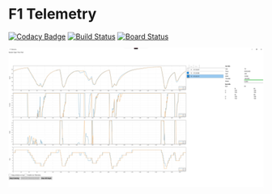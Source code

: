 # F1 Telemetry

[![Codacy Badge](https://api.codacy.com/project/badge/Grade/b1559d71a1074057b5831e18a037a3d1)](https://app.codacy.com/manual/ferdinhandoko/F1-Telemetry?utm_source=github.com&utm_medium=referral&utm_content=ferdinh/F1-Telemetry&utm_campaign=Badge_Grade_Dashboard)
[![Build Status](https://dev.azure.com/wakatobi/F1%20Telemetry/_apis/build/status/ferdinh.F1-Telemetry?branchName=master)](https://dev.azure.com/wakatobi/F1%20Telemetry/_build/latest?definitionId=2&branchName=master)
[![Board Status](https://dev.azure.com/wakatobi/4388704d-474f-4e54-b9b7-fd49a91ef36d/bc4d32e1-60e4-4705-98d0-15a4d558ac98/_apis/work/boardbadge/fde860e2-034f-48c4-87db-2848386b6ffb?columnOptions=1)](https://dev.azure.com/wakatobi/4388704d-474f-4e54-b9b7-fd49a91ef36d/_boards/board/t/bc4d32e1-60e4-4705-98d0-15a4d558ac98/Microsoft.RequirementCategory/)

![Telemetry](https://raw.githubusercontent.com/ferdinh/F1-Telemetry/master/docs/pics/mainscreen.jpg)
